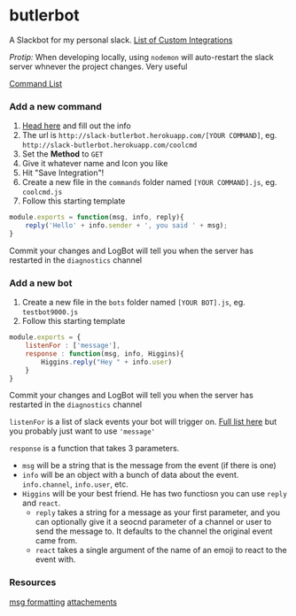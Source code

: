 # butlerbot
A Slackbot for my personal slack. [List of Custom Integrations](https://coolsville.slack.com/apps/manage/custom-integrations)




*Protip:* When developing locally, using `nodemon` will auto-restart the slack server whnever the project changes. Very useful





[Command List](https://coolsville.slack.com/apps/manage/A0F82E8CA-slash-commands)


### Add a new command

1. [Head here](https://coolsville.slack.com/apps/new/A0F82E8CA-slash-commands) and fill out the info
2. The url is `http://slack-butlerbot.herokuapp.com/[YOUR COMMAND]`, eg. `http://slack-butlerbot.herokuapp.com/coolcmd`
3. Set the **Method** to `GET`
4. Give it whatever name and Icon you like
4. Hit "Save Integration"!
3. Create a new file in the `commands` folder named `[YOUR COMMAND].js`, eg. `coolcmd.js`
4. Follow this starting template

```javascript
module.exports = function(msg, info, reply){
	reply('Hello' + info.sender + ', you said ' + msg);
}
```




Commit your changes and LogBot will tell you when the server has restarted in the `diagnostics` channel



### Add a new bot
1. Create a new file in the `bots` folder named `[YOUR BOT].js`, eg. `testbot9000.js`
1. Follow this starting template

```javascript
module.exports = {
	listenFor : ['message'],
	response : function(msg, info, Higgins){
		Higgins.reply("Hey " + info.user)
	}
}
```

Commit your changes and LogBot will tell you when the server has restarted in the `diagnostics` channel

`listenFor` is a list of slack events your bot will trigger on. [Full list here](https://api.slack.com/rtm) but you probably just want to use `'message'`

`response` is a function that takes 3 parameters.

* `msg` will be a string that is the message from the event (if there is one)
* `info` will be an object with a bunch of data about the event. `info.channel`, `info.user`, etc.
* `Higgins` will be your best friend. He has two functiosn you can use `reply` and `react`.
  * `reply` takes a string for a message as your first parameter, and you can optionally give it a seocnd parameter of a channel or user to send the message to. It defaults to the channel the original event came from.
  * `react` takes a single argument of the name of an emoji to react to the event with.





### Resources
[msg formatting](https://api.slack.com/docs/formatting)
[attachements](https://api.slack.com/docs/attachments)


